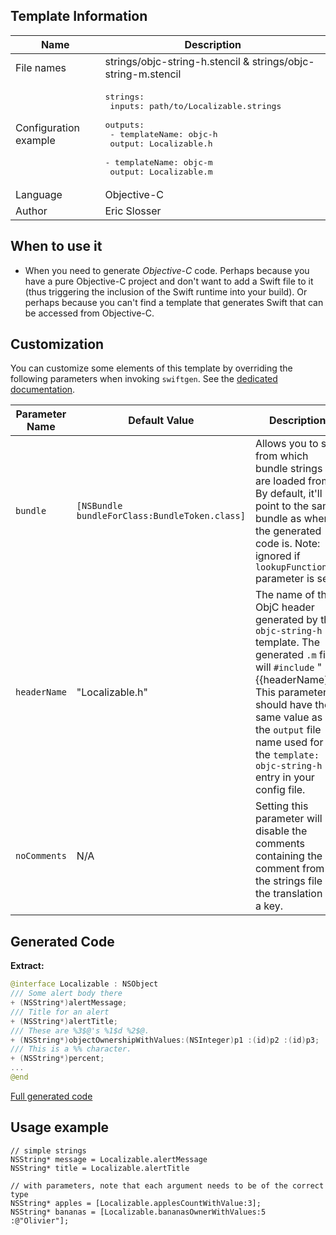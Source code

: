 ## Template Information

| Name      | Description       |
| --------- | ----------------- |
| File names | strings/objc-string-h.stencil & strings/objc-string-m.stencil |
| Configuration example | <pre>strings:<br />  inputs: path/to/Localizable.strings<br />  outputs:<br />    - templateName: objc-h<br />      output: Localizable.h<br />    - templateName: objc-m<br />      output: Localizable.m</pre> |
| Language | Objective-C |
| Author | Eric Slosser |

## When to use it

- When you need to generate *Objective-C* code.  Perhaps because you have a pure Objective-C project and don't want to add a Swift file to it (thus triggering the inclusion of the Swift runtime into your build).  Or perhaps because you can't find a template that generates Swift that can be accessed from Objective-C.

## Customization

You can customize some elements of this template by overriding the following parameters when invoking `swiftgen`. See the [dedicated documentation](../../ConfigFile.md).

| Parameter Name | Default Value   | Description |
| -------------- | --------------- | ----------- |
| `bundle` | `[NSBundle bundleForClass:BundleToken.class]` | Allows you to set from which bundle strings are loaded from. By default, it'll point to the same bundle as where the generated code is. Note: ignored if `lookupFunction` parameter is set. |
| `headerName` | "Localizable.h" | The name of the ObjC header generated by the `objc-string-h` template.  The generated `.m` file will `#include` "{{headerName}}".  This parameter should have the same value as the `output` file name used for the `template: objc-string-h` entry in your config file. |
| `noComments` | N/A | Setting this parameter will disable the comments containing the comment from the strings file or the translation of a key. |

## Generated Code

**Extract:**

```swift
@interface Localizable : NSObject
/// Some alert body there
+ (NSString*)alertMessage;
/// Title for an alert
+ (NSString*)alertTitle;
/// These are %3$@'s %1$d %2$@.
+ (NSString*)objectOwnershipWithValues:(NSInteger)p1 :(id)p2 :(id)p3;
/// This is a %% character.
+ (NSString*)percent;
...
@end
```

[Full generated code](../../../Sources/TestUtils/Fixtures/Generated/Strings/objc-m/localizable.m)

## Usage example

```objc
// simple strings
NSString* message = Localizable.alertMessage
NSString* title = Localizable.alertTitle

// with parameters, note that each argument needs to be of the correct type
NSString* apples = [Localizable.applesCountWithValue:3];
NSString* bananas = [Localizable.bananasOwnerWithValues:5 :@"Olivier"];
```
